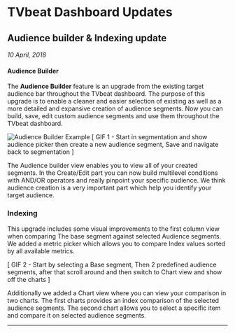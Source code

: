# TVbeat Dashboard Updates

## Audience builder & Indexing update
*10 April, 2018*

#### Audience Builder
The **Audience Builder** feature is an upgrade from the existing target audience bar throughout the TVbeat dashboard. The purpose of this upgrade is to enable a cleaner and easier selection of existing as well as a more detailed and expansive creation of audience segments. Now you can build, save, edit custom audience segments and use them throughout the TVbeat dashboard.

![Audience Builder Example](http://g.recordit.co/879U9cNK1p.gif)
[ GIF 1 - Start in segmentation and show audience picker then create a new audience segment, Save and navigate back to segmentation ]

The Audience builder view enables you to view all of your created segments. In the Create/Edit part you can now build multilevel conditions with AND/OR operators and really pinpoint your specific audience. We think audience creation is a very important part which help you identify your target audience. 


### Indexing
This upgrade includes some visual improvements to the first column view when comparing The base segment against selected Audience segments. We added a metric picker which allows you to compare Index values sorted by all available metrics. 

[ GIF 2 - Start by selecting a Base segment, Then 2 predefined audience segments, after that scroll around and then switch to Chart view and show off the charts ]

Additionally we added a Chart view where you can view your comparison in two charts. The first charts provides an index comparison of the selected audience segments. The second chart allows you to select a specific item and compare it on selected audience segments.

---
